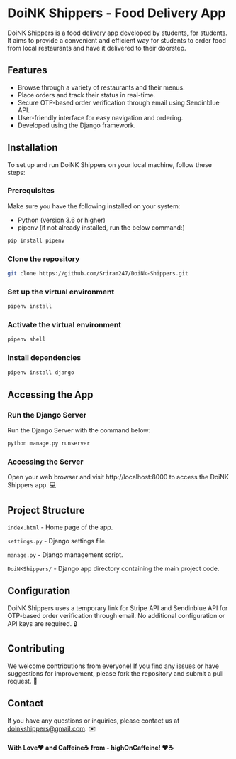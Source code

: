 # DoiNK Shippers - Food Delivery App

DoiNK Shippers is a food delivery app developed by students, for students. It aims to provide a convenient and efficient way for students to order food from local restaurants and have it delivered to their doorstep.

## Features

- Browse through a variety of restaurants and their menus.
- Place orders and track their status in real-time.
- Secure OTP-based order verification through email using Sendinblue API.
- User-friendly interface for easy navigation and ordering.
- Developed using the Django framework.

## Installation

To set up and run DoiNK Shippers on your local machine, follow these steps:

### Prerequisites

Make sure you have the following installed on your system:

- Python (version 3.6 or higher)
- pipenv (if not already installed, run the below command:)
```bash
pip install pipenv
```

### Clone the repository

```bash
git clone https://github.com/Sriram247/DoiNk-Shippers.git
```

### Set up the virtual environment

```bash
pipenv install
```

### Activate the virtual environment

```bash
pipenv shell
```

### Install dependencies

```bash
pipenv install django
```

## Accessing the App

### Run the Django Server

Run the Django Server with the command below:
```bash
python manage.py runserver
```

### Accessing the Server

Open your web browser and visit http://localhost:8000 to access the DoiNK Shippers app. 💻

## Project Structure

`index.html` - Home page of the app.

`settings.py` - Django settings file.

`manage.py` - Django management script.

`DoiNKShippers/` - Django app directory containing the main project code.

## Configuration

DoiNK Shippers uses a temporary link for Stripe API and Sendinblue API for OTP-based order verification through email. No additional configuration or API keys are required. 🔒

## Contributing

We welcome contributions from everyone! If you find any issues or have suggestions for improvement, please fork the repository and submit a pull request. 🚀

## Contact
If you have any questions or inquiries, please contact us at doinkshippers@gmail.com. ✉️

#### With Love❤️ and Caffeine☕️ from - highOnCaffeine! ❤️☕️

